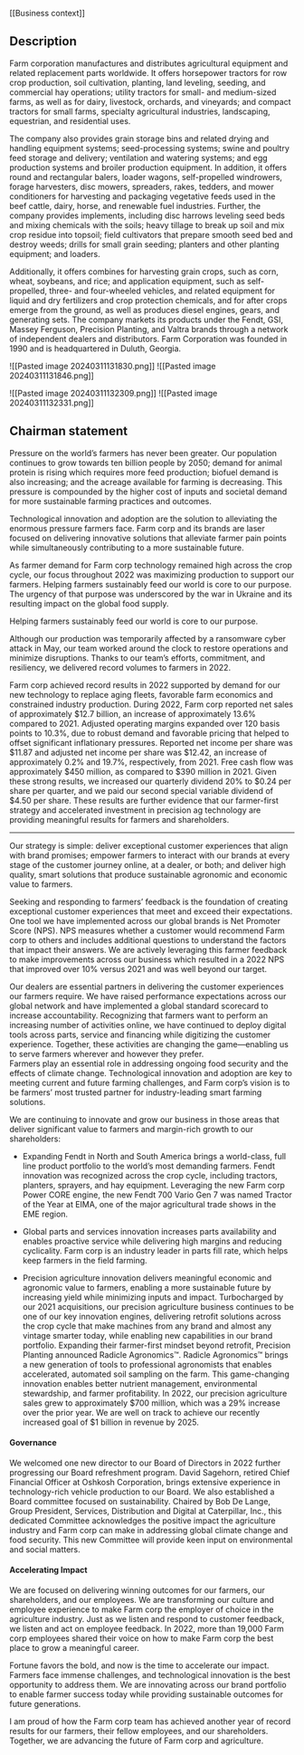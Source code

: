 [[Business context]]
## Description

Farm corporation manufactures and distributes agricultural equipment and related replacement parts worldwide. It offers horsepower tractors for row crop production, soil cultivation, planting, land leveling, seeding, and commercial hay operations; utility tractors for small- and medium-sized farms, as well as for dairy, livestock, orchards, and vineyards; and compact tractors for small farms, specialty agricultural industries, landscaping, equestrian, and residential uses. 

The company also provides grain storage bins and related drying and handling equipment systems; seed-processing systems; swine and poultry feed storage and delivery; ventilation and watering systems; and egg production systems and broiler production equipment. In addition, it offers round and rectangular balers, loader wagons, self-propelled windrowers, forage harvesters, disc mowers, spreaders, rakes, tedders, and mower conditioners for harvesting and packaging vegetative feeds used in the beef cattle, dairy, horse, and renewable fuel industries. Further, the company provides implements, including disc harrows leveling seed beds and mixing chemicals with the soils; heavy tillage to break up soil and mix crop residue into topsoil; field cultivators that prepare smooth seed bed and destroy weeds; drills for small grain seeding; planters and other planting equipment; and loaders. 

Additionally, it offers combines for harvesting grain crops, such as corn, wheat, soybeans, and rice; and application equipment, such as self-propelled, three- and four-wheeled vehicles, and related equipment for liquid and dry fertilizers and crop protection chemicals, and for after crops emerge from the ground, as well as produces diesel engines, gears, and generating sets. The company markets its products under the Fendt, GSI, Massey Ferguson, Precision Planting, and Valtra brands through a network of independent dealers and distributors. Farm Corporation was founded in 1990 and is headquartered in Duluth, Georgia.

![[Pasted image 20240311131830.png]]
![[Pasted image 20240311131846.png]]


![[Pasted image 20240311132309.png]]
![[Pasted image 20240311132331.png]]

## Chairman statement

Pressure on the world’s farmers has never been greater. Our population continues to grow towards ten billion people by 2050; demand for animal protein is rising which requires more feed production; biofuel demand is also increasing; and the acreage available for farming is decreasing. This pressure is compounded by the higher cost of inputs and societal demand for more sustainable farming practices and outcomes.

Technological innovation and adoption are the solution to alleviating the enormous pressure farmers face. Farm corp and its brands are laser focused on delivering innovative solutions that alleviate farmer pain points while simultaneously contributing to a more sustainable future.

As farmer demand for Farm corp technology remained high across the crop cycle, our focus throughout 2022 was maximizing production to support our farmers. Helping farmers sustainably feed our world is core to our purpose. The urgency of that purpose was underscored by the war in Ukraine and its resulting impact on the global food supply.

Helping farmers sustainably feed our world is core to our purpose. 

Although our production was temporarily affected by a ransomware cyber attack in May, our team worked around the clock to restore operations and minimize disruptions. Thanks to our team’s efforts, commitment, and resiliency, we delivered record volumes to farmers in 2022.

Farm corp achieved record results in 2022 supported by demand for our new technology to replace aging fleets, favorable farm economics and constrained industry production. During 2022, Farm corp reported net sales of approximately $12.7 billion, an increase of approximately 13.6% compared to 2021. Adjusted operating margins expanded over 120 basis points to 10.3%, due to robust demand and favorable pricing that helped to offset significant inflationary pressures. Reported net income per share was $11.87 and adjusted net income per share was $12.42, an increase of approximately 0.2% and 19.7%, respectively, from 2021. Free cash flow was approximately $450 million, as compared to $390 million in 2021. Given these strong results, we increased our quarterly dividend 20% to $0.24 per share per quarter, and we paid our second special variable dividend of $4.50 per share. These results are further evidence that our farmer-first strategy and accelerated investment in precision ag technology are providing meaningful results for farmers and shareholders.

___
Our strategy is simple: deliver exceptional customer experiences that align with brand promises; empower farmers to interact with our brands at every stage of the customer journey online, at a dealer, or both; and deliver high quality, smart solutions that produce sustainable agronomic and economic value to farmers.

Seeking and responding to farmers’ feedback is the foundation of creating exceptional customer experiences that meet and exceed their expectations. One tool we have implemented across our global brands is Net Promoter Score (NPS). NPS measures whether a customer would recommend Farm corp to others and includes additional questions to understand the factors that impact their answers. We are actively leveraging this farmer feedback to make improvements across our business which resulted in a 2022 NPS that improved over 10% versus 2021 and was well beyond our target.

Our dealers are essential partners in delivering the customer experiences our farmers require. We have raised performance expectations across our global network and have implemented a global standard scorecard to increase accountability. Recognizing that farmers want to perform an increasing number of activities online, we have continued to deploy digital tools across parts, service and financing while digitizing the customer experience. Together, these activities are changing the game—enabling us to serve farmers wherever and however they prefer.  
Farmers play an essential role in addressing ongoing food security and the effects of climate change. Technological innovation and adoption are key to meeting current and future farming challenges, and Farm corp’s vision is to be farmers’ most trusted partner for industry-leading smart farming solutions.

We are continuing to innovate and grow our business in those areas that deliver significant value to farmers and margin-rich growth to our shareholders:

- Expanding Fendt in North and South America brings a world-class, full line product portfolio to the world’s most demanding farmers. Fendt innovation was recognized across the crop cycle, including tractors, planters, sprayers, and hay equipment. Leveraging the new Farm corp Power CORE engine, the new Fendt 700 Vario Gen 7 was named Tractor of the Year at EIMA, one of the major agricultural trade shows in the EME region.

- Global parts and services innovation increases parts availability and enables proactive service while delivering high margins and reducing cyclicality. Farm corp is an industry leader in parts fill rate, which helps keep farmers in the field farming.

- Precision agriculture innovation delivers meaningful economic and agronomic value to farmers, enabling a more sustainable future by increasing yield while minimizing inputs and impact. Turbocharged by our 2021 acquisitions, our precision agriculture business continues to be one of our key innovation engines, delivering retrofit solutions across the crop cycle that make machines from any brand and almost any vintage smarter today, while enabling new capabilities in our brand portfolio. Expanding their farmer-first mindset beyond retrofit, Precision Planting announced Radicle Agronomics™. Radicle Agronomics™ brings a new generation of tools to professional agronomists that enables accelerated, automated soil sampling on the farm. This game-changing innovation enables better nutrient management, environmental stewardship, and farmer profitability. In 2022, our precision agriculture sales grew to approximately $700 million, which was a 29% increase over the prior year. We are well on track to achieve our recently increased goal of $1 billion in revenue by 2025.

#### Governance

We welcomed one new director to our Board of Directors in 2022 further progressing our Board refreshment program. David Sagehorn, retired Chief Financial Officer at Oshkosh Corporation, brings extensive experience in technology-rich vehicle production to our Board. We also established a Board committee focused on sustainability. Chaired by Bob De Lange, Group President, Services, Distribution and Digital at Caterpillar, Inc., this dedicated Committee acknowledges the positive impact the agriculture industry and Farm corp can make in addressing global climate change and food security. This new Committee will provide keen input on environmental and social matters.

#### Accelerating Impact

We are focused on delivering winning outcomes for our farmers, our shareholders, and our employees. We are transforming our culture and employee experience to make Farm corp the employer of choice in the agriculture industry. Just as we listen and respond to customer feedback, we listen and act on employee feedback. In 2022, more than 19,000 Farm corp employees shared their voice on how to make Farm corp the best place to grow a meaningful career.

Fortune favors the bold, and now is the time to accelerate our impact. Farmers face immense challenges, and technological innovation is the best opportunity to address them. We are innovating across our brand portfolio to enable farmer success today while providing sustainable outcomes for future generations.

I am proud of how the Farm corp team has achieved another year of record results for our farmers, their fellow employees, and our shareholders. Together, we are advancing the future of Farm corp and agriculture.
